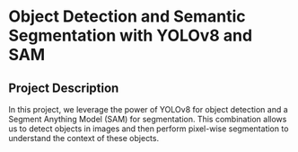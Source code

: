 # Object Detection and Semantic Segmentation with YOLOv8 and SAM



## Project Description

In this project, we leverage the power of YOLOv8 for object detection and a Segment Anything Model (SAM) for segmentation. This combination allows us to detect objects in images and then perform pixel-wise segmentation to understand the context of these objects.
